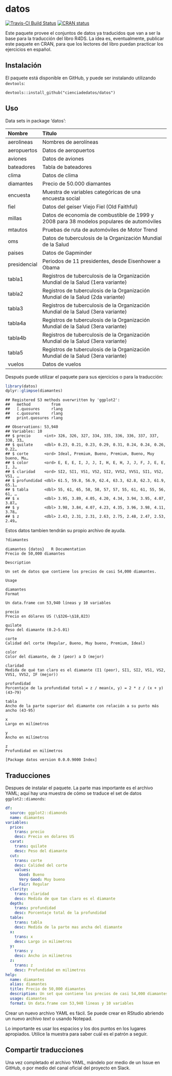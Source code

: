 datos
================

[![Travis-CI Build
Status](https://travis-ci.org/cienciadedatos/datos.svg?branch=master)](https://travis-ci.org/cienciadedatos/datos)
[![CRAN
status](https://www.r-pkg.org/badges/version/datos)](https://cran.r-project.org/package=datos)

Este paquete provee el conjuntos de datos ya traducidos que van a ser la
base para la traducción del libro R4DS. La idea es, eventualmente,
publicar este paquete en CRAN, para que los lectores del libro puedan
practicar los ejercicios en español.

## Instalación

El paquete está disponible en GitHub, y puede ser instalando utilizando
`devtools`:

    devtools::install_github("cienciadedatos/datos")

## Uso

Data sets in package
‘datos’:

| Nombre       | Título                                                                                   |
| :----------- | :--------------------------------------------------------------------------------------- |
| aerolineas   | Nombres de aerolíneas                                                                    |
| aeropuertos  | Datos de aeropuertos                                                                     |
| aviones      | Datos de aviones                                                                         |
| bateadores   | Tabla de bateadores                                                                      |
| clima        | Datos de clima                                                                           |
| diamantes    | Precio de 50.000 diamantes                                                               |
| encuesta     | Muestra de variables categóricas de una encuesta social                                  |
| fiel         | Datos del geiser Viejo Fiel (Old Faithful)                                               |
| millas       | Datos de economía de combustible de 1999 y 2008 para 38 modelos populares de automóviles |
| mtautos      | Pruebas de ruta de automóviles de Motor Trend                                            |
| oms          | Datos de tuberculosis de la Organización Mundial de la Salud                             |
| paises       | Datos de Gapminder                                                                       |
| presidencial | Periodos de 11 presidentes, desde Eisenhower a Obama                                     |
| tabla1       | Registros de tuberculosis de la Organización Mundial de la Salud (1era variante)         |
| tabla2       | Registros de tuberculosis de la Organización Mundial de la Salud (2da variante)          |
| tabla3       | Registros de tuberculosis de la Organización Mundial de la Salud (3era variante)         |
| tabla4a      | Registros de tuberculosis de la Organización Mundial de la Salud (3era variante)         |
| tabla4b      | Registros de tuberculosis de la Organización Mundial de la Salud (3era variante)         |
| tabla5       | Registros de tuberculosis de la Organización Mundial de la Salud (3era variante)         |
| vuelos       | Datos de vuelos                                                                          |

Después puede utilizar el paquete para sus ejercicios o para la
traducción:

``` r
library(datos)
dplyr::glimpse(diamantes)
```

    ## Registered S3 methods overwritten by 'ggplot2':
    ##   method         from 
    ##   [.quosures     rlang
    ##   c.quosures     rlang
    ##   print.quosures rlang

    ## Observations: 53,940
    ## Variables: 10
    ## $ precio      <int> 326, 326, 327, 334, 335, 336, 336, 337, 337, 338, 33…
    ## $ quilate     <dbl> 0.23, 0.21, 0.23, 0.29, 0.31, 0.24, 0.24, 0.26, 0.22…
    ## $ corte       <ord> Ideal, Premium, Bueno, Premium, Bueno, Muy bueno, Mu…
    ## $ color       <ord> E, E, E, I, J, J, I, H, E, H, J, J, F, J, E, E, I, J…
    ## $ claridad    <ord> SI2, SI1, VS1, VS2, SI2, VVS2, VVS1, SI1, VS2, VS1, …
    ## $ profundidad <dbl> 61.5, 59.8, 56.9, 62.4, 63.3, 62.8, 62.3, 61.9, 65.1…
    ## $ tabla       <dbl> 55, 61, 65, 58, 58, 57, 57, 55, 61, 61, 55, 56, 61, …
    ## $ x           <dbl> 3.95, 3.89, 4.05, 4.20, 4.34, 3.94, 3.95, 4.07, 3.87…
    ## $ y           <dbl> 3.98, 3.84, 4.07, 4.23, 4.35, 3.96, 3.98, 4.11, 3.78…
    ## $ z           <dbl> 2.43, 2.31, 2.31, 2.63, 2.75, 2.48, 2.47, 2.53, 2.49…

Estos datos tambien tendrán su propio archivo de ayuda.

``` r
?diamantes
```

    diamantes {datos}   R Documentation
    Precio de 50,000 diamantes
    
    Description
    
    Un set de datos que contiene los precios de casi 54,000 diamantes.
    
    Usage
    
    diamantes
    Format
    
    Un data.frame con 53,940 líneas y 10 variables
    
    precio
    Precio en dólares US (\$326–\$18,823)
    
    quilate
    Peso del diamante (0.2–5.01)
    
    corte
    Calidad del corte (Regular, Bueno, Muy bueno, Premium, Ideal)
    
    color
    Color del diamante, de J (peor) a D (mejor)
    
    claridad
    Medida de qué tan claro es el diamante (I1 (peor), SI1, SI2, VS1, VS2, VVS1, VVS2, IF (mejor))
    
    profundidad
    Porcentaje de la profundidad total = z / mean(x, y) = 2 * z / (x + y) (43–79)
    
    tabla
    Ancho de la parte superior del diamante con relación a su punto más ancho (43-95)
    
    x
    Largo en milímetros
    
    y
    Ancho en milímetros
    
    z
    Profundidad en milímetros
    
    [Package datos version 0.0.0.9000 Index]

## Traducciones

Despues de instalar el paquete. La parte mas importante es el archivo
YAML; aquí hay una muestra de cómo se traduce el set de datos
`ggplot2::diamonds`:

``` yml
df:
  source: ggplot2::diamonds
  name: diamantes
variables:
  price:
    trans: precio
    desc: Precio en dolares US
  carat:
    trans: quilate
    desc: Peso del diamante
  cut:
    trans: corte
    desc: Calided del corte
    values:
      Good: Bueno
      Very Good: Muy bueno
      Fair: Regular
  clarity:
    trans: claridad
    desc: Medida de que tan claro es el diamante
  depth:
    trans: profundidad
    desc: Porcentaje total de la profundidad
  table:
    trans: tabla
    desc: Medida de la parte mas ancha del diamante
  x:
    trans: x
    desc: Largo in milimetros
  y:
    trans: y
    desc: Ancho in milimetros
  z:
    trans: z
    desc: Profundidad en milimetros
help:
  name: diamantes
  alias: diamantes
  title: Precio de 50,000 diamantes
  description: Un set que contiene los precios de casi 54,000 diamantes.
  usage: diamantes
  format: Un data.frame con 53,940 lineas y 10 variables
```

Crear un nuevo archivo YAML es fácil. Se puede crear en RStudio abriendo
un nuevo archivo *text* o usando Notepad.

Lo importante es usar los espacios y los dos puntos en los lugares
apropiados. Utilice la muestra para saber cuál es el patrón a seguir.

## Compartir traducciones

Una vez completado el archivo YAML, mándelo por medio de un Issue en
GitHub, o por medio del canal oficial del proyecto en Slack.
